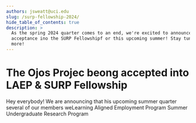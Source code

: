 ```yaml
---
authors: jsweatt@uci.edu
slug: /surp-fellowship-2024/
hide_table_of_contents: true
description: >
  As the spring 2024 quarter comes to an end, we're excited to announce our 
  acceptance ino the SURP Fellowshipf or this upcoming summer! Stay tune for 
  more!
---
```

# The Ojos Projec beong accepted into LAEP & SURP Fellowship

Hey everybody! We are announcing that his upcoming summer quarter
several of our members weLearning Aligned Employment Program 
Summer Undergraduate Research Program